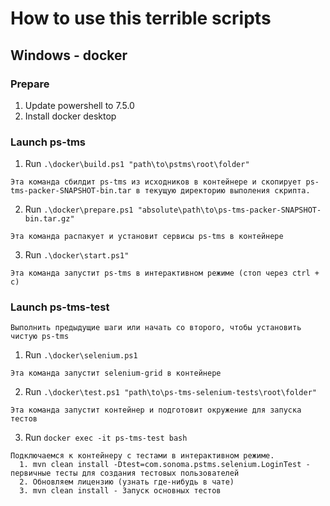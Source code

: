 # How to use this terrible scripts

## Windows - docker

### Prepare

1. Update powershell to 7.5.0
2. Install docker desktop

### Launch ps-tms
1. Run `.\docker\build.ps1 "path\to\pstms\root\folder"`
```text
Эта команда сбилдит ps-tms из исходников в контейнере и скопирует ps-tms-packer-SNAPSHOT-bin.tar в текущую директорию выполения скрипта.
```

2. Run `.\docker\prepare.ps1 "absolute\path\to\ps-tms-packer-SNAPSHOT-bin.tar.gz"`
```text
Эта команда распакует и установит сервисы ps-tms в контейнере
```

3. Run `.\docker\start.ps1"`
```text
Эта команда запустит ps-tms в интерактивном режиме (стоп через ctrl + c)
```

### Launch ps-tms-test
```
Выполнить предыдущие шаги или начать со второго, чтобы установить чистую ps-tms
```
1. Run `.\docker\selenium.ps1`
```
Эта команда запустит selenium-grid в контейнере
```

2. Run `.\docker\test.ps1 "path\to\ps-tms-selenium-tests\root\folder"`
```
Эта команда запустит контейнер и подготовит окружение для запуска тестов
```

3. Run `docker exec -it ps-tms-test bash`
```
Подключаемся к контейнеру с тестами в интерактивном режиме.
  1. mvn clean install -Dtest=com.sonoma.pstms.selenium.LoginTest - первичные тесты для создания тестовых пользователей
  2. Обновляем лицензию (узнать где-нибудь в чате)
  3. mvn clean install - Запуск основных тестов
```